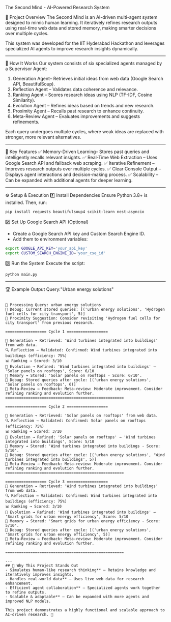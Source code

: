 The Second Mind - AI-Powered Research System

🚀 Project Overview
The Second Mind is an AI-driven multi-agent system designed to mimic human learning. It iteratively refines research outputs using real-time web data and stored memory, making smarter decisions over multiple cycles.

This system was developed for the IIT Hyderabad Hackathon and leverages specialized AI agents to improve research insights dynamically.

---
🧠 How It Works
Our system consists of six specialized agents managed by a Supervisor Agent:
1. Generation Agent– Retrieves initial ideas from web data (Google Search API, BeautifulSoup).
2. Reflection Agent – Validates data coherence and relevance.
3. Ranking Agent – Scores research ideas using NLP (TF-IDF, Cosine Similarity).
4. Evolution Agent – Refines ideas based on trends and new research.
5. Proximity Agent – Recalls past research to enhance continuity.
6. Meta-Review Agent – Evaluates improvements and suggests refinements.

Each query undergoes multiple cycles, where weak ideas are replaced with stronger, more relevant alternatives.

---
🔑 Key Features
✅ Memory-Driven Learning– Stores past queries and intelligently recalls relevant insights.
✅ Real-Time Web Extraction – Uses Google Search API and fallback web scraping.
✅ Iterative Refinement – Improves research outputs over multiple cycles.
✅ Clear Console Output – Displays agent interactions and decision-making process.
✅ Scalability – Can be expanded with additional agents for deeper learning.

---
⚙️ Setup & Execution
1️⃣ Install Dependencies
Ensure Python 3.8+ is installed. Then, run:
```bash
pip install requests beautifulsoup4 scikit-learn nest-asyncio
```

2️⃣ Set Up Google Search API (Optional)
- Create a Google Search API key and Custom Search Engine ID.
- Add them to environment variables:
```bash
export GOOGLE_API_KEY='your_api_key'
export CUSTOM_SEARCH_ENGINE_ID='your_cse_id'
```

3️⃣ Run the System
Execute the script:
```bash
python main.py
```

---
🏆 Example Output
Query:"Urban energy solutions"
```

🚀 Processing Query: urban energy solutions
🔎 Debug: Current stored queries: [('urban energy solutions', 'Hydrogen fuel cells for city transport', 5)]
🔗 Proximity Suggestion: Consider revisiting 'Hydrogen fuel cells for city transport' from previous research.

================== Cycle 1 ==================

🧠 Generation → Retrieved: 'Wind turbines integrated into buildings' from web data.
🔍 Reflection → Validated: Confirmed: Wind turbines integrated into buildings (efficiency: 75%)
📊 Ranking → Scored: 3/10
🔄 Evolution → Refined: 'Wind turbines integrated into buildings' → 'Solar panels on rooftops', Score: 6/10
💾 Memory → Stored: 'Solar panels on rooftops - Score: 6/10'.
🔎 Debug: Stored queries after cycle: [('urban energy solutions', 'Solar panels on rooftops', 6)]
📌 Meta-Review → Feedback: Meta-review: Moderate improvement. Consider refining ranking and evolution further.
====================================================

================== Cycle 2 ==================

🧠 Generation → Retrieved: 'Solar panels on rooftops' from web data.
🔍 Reflection → Validated: Confirmed: Solar panels on rooftops (efficiency: 75%)
📊 Ranking → Scored: 3/10
🔄 Evolution → Refined: 'Solar panels on rooftops' → 'Wind turbines integrated into buildings', Score: 5/10
💾 Memory → Stored: 'Wind turbines integrated into buildings - Score: 5/10'.
🔎 Debug: Stored queries after cycle: [('urban energy solutions', 'Wind turbines integrated into buildings', 5)]
📌 Meta-Review → Feedback: Meta-review: Moderate improvement. Consider refining ranking and evolution further.
====================================================

================== Cycle 3 ==================
🧠 Generation → Retrieved: 'Wind turbines integrated into buildings' from web data.
🔍 Reflection → Validated: Confirmed: Wind turbines integrated into buildings (efficiency: 75%)
📊 Ranking → Scored: 3/10
🔄 Evolution → Refined: 'Wind turbines integrated into buildings' → 'Smart grids for urban energy efficiency', Score: 5/10
💾 Memory → Stored: 'Smart grids for urban energy efficiency - Score: 5/10'.
🔎 Debug: Stored queries after cycle: [('urban energy solutions', 'Smart grids for urban energy efficiency', 5)]
📌 Meta-Review → Feedback: Meta-review: Moderate improvement. Consider refining ranking and evolution further.

====================================================

---
## 📌 Why This Project Stands Out
- Simulates human-like research thinking** – Retains knowledge and iteratively improves insights.
- Handles real-world data** – Uses live web data for research enhancement.
- Efficient agent collaboration** – Specialized agents work together to refine outputs.
- Scalable & adaptable** – Can be expanded with more agents and improved NLP models.

This project demonstrates a highly functional and scalable approach to AI-driven research. 🚀



